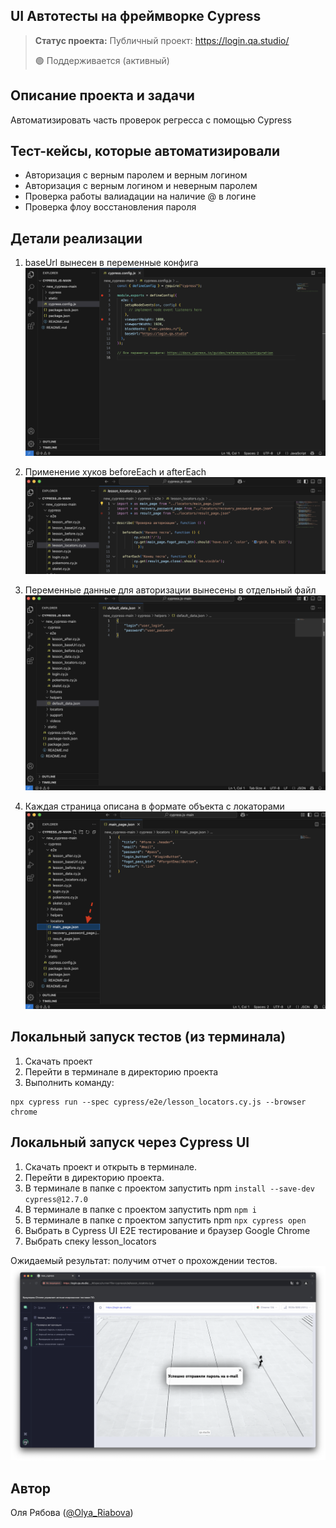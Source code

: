 <h2>UI Автотесты на фреймворке Cypress</h2>

> **Статус проекта:**
> Публичный проект: https://login.qa.studio/
> 
> 🟢 Поддерживается (активный) 

## Описание проекта и задачи
Автоматизировать часть проверок регресса с помощью Cypress

## Тест-кейсы, которые автоматизировали
* Авторизация с верным паролем и верным логином
* Авторизация c верным логином и неверным паролем
* Проверка работы валиадации на наличие @ в логине
* Проверка флоу восстановления пароля

## Детали реализации

1. baseUrl вынесен в переменные конфига
![image](https://raw.githubusercontent.com/OlyaRyabovaQA/cypress.js/refs/heads/main/baseUrl%20вынесен%20в%20переменные%20конфига.png)

2. Применение хуков beforeEach и afterEach
![image](https://raw.githubusercontent.com/OlyaRyabovaQA/cypress.js/refs/heads/main/Применение%20хуков%20beforeEach%20и%20afterEach.png)

3. Переменные данные для авторизации вынесены в отдельный файл
![image](https://raw.githubusercontent.com/OlyaRyabovaQA/cypress.js/refs/heads/main/Defolt_data.png)

4. Каждая страница описана в формате объекта с локаторами
![image](https://raw.githubusercontent.com/OlyaRyabovaQA/cypress.js/refs/heads/main/Каждая%20страница%20описана%20в%20формате%20объекта%20с%20локаторами.png)

## Локальный запуск тестов (из терминала)
1. Скачать проект
2. Перейти в терминале в директорию проекта
2. Выполнить команду:
```
npx cypress run --spec cypress/e2e/lesson_locators.cy.js --browser chrome
```
## Локальный запуск через Cypress UI
1. Скачать проект и открыть в терминале.
2. Перейти в директорию проекта.
3. В терминале в папке с проектом запустить npm `install --save-dev cypress@12.7.0`
4. В терминале в папке с проектом запустить npm `npm i`
5. В терминале в папке с проектом запустить npm `npx cypress open`
6. Выбрать в Cypress UI E2E тестирование и браузер Google Chrome
7. Выбрать спеку lesson_locators

Ожидаемый результат: получим отчет о прохождении тестов.
![image](https://raw.githubusercontent.com/OlyaRyabovaQA/cypress.js/refs/heads/main/Cypress_UI.png)


## Автор

Оля Рябова ([@Olya_Riabova](https://t.me/Olya_Riabova))

